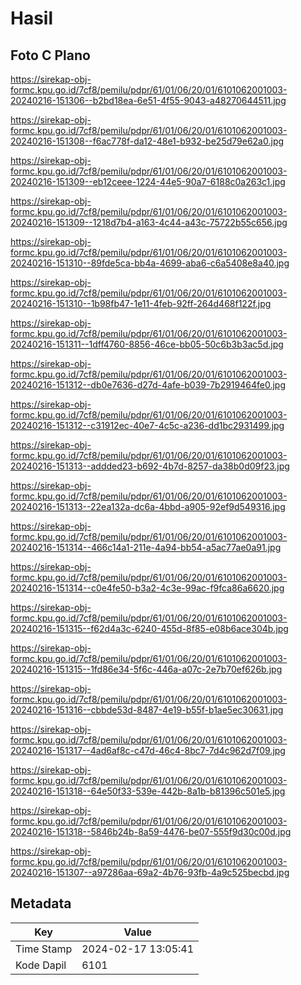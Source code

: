 # Hasil

## Foto C Plano

https://sirekap-obj-formc.kpu.go.id/7cf8/pemilu/pdpr/61/01/06/20/01/6101062001003-20240216-151306--b2bd18ea-6e51-4f55-9043-a48270644511.jpg

https://sirekap-obj-formc.kpu.go.id/7cf8/pemilu/pdpr/61/01/06/20/01/6101062001003-20240216-151308--f6ac778f-da12-48e1-b932-be25d79e62a0.jpg

https://sirekap-obj-formc.kpu.go.id/7cf8/pemilu/pdpr/61/01/06/20/01/6101062001003-20240216-151309--eb12ceee-1224-44e5-90a7-6188c0a263c1.jpg

https://sirekap-obj-formc.kpu.go.id/7cf8/pemilu/pdpr/61/01/06/20/01/6101062001003-20240216-151309--1218d7b4-a163-4c44-a43c-75722b55c656.jpg

https://sirekap-obj-formc.kpu.go.id/7cf8/pemilu/pdpr/61/01/06/20/01/6101062001003-20240216-151310--89fde5ca-bb4a-4699-aba6-c6a5408e8a40.jpg

https://sirekap-obj-formc.kpu.go.id/7cf8/pemilu/pdpr/61/01/06/20/01/6101062001003-20240216-151310--1b98fb47-1e11-4feb-92ff-264d468f122f.jpg

https://sirekap-obj-formc.kpu.go.id/7cf8/pemilu/pdpr/61/01/06/20/01/6101062001003-20240216-151311--1dff4760-8856-46ce-bb05-50c6b3b3ac5d.jpg

https://sirekap-obj-formc.kpu.go.id/7cf8/pemilu/pdpr/61/01/06/20/01/6101062001003-20240216-151312--db0e7636-d27d-4afe-b039-7b2919464fe0.jpg

https://sirekap-obj-formc.kpu.go.id/7cf8/pemilu/pdpr/61/01/06/20/01/6101062001003-20240216-151312--c31912ec-40e7-4c5c-a236-dd1bc2931499.jpg

https://sirekap-obj-formc.kpu.go.id/7cf8/pemilu/pdpr/61/01/06/20/01/6101062001003-20240216-151313--addded23-b692-4b7d-8257-da38b0d09f23.jpg

https://sirekap-obj-formc.kpu.go.id/7cf8/pemilu/pdpr/61/01/06/20/01/6101062001003-20240216-151313--22ea132a-dc6a-4bbd-a905-92ef9d549316.jpg

https://sirekap-obj-formc.kpu.go.id/7cf8/pemilu/pdpr/61/01/06/20/01/6101062001003-20240216-151314--466c14a1-211e-4a94-bb54-a5ac77ae0a91.jpg

https://sirekap-obj-formc.kpu.go.id/7cf8/pemilu/pdpr/61/01/06/20/01/6101062001003-20240216-151314--c0e4fe50-b3a2-4c3e-99ac-f9fca86a6620.jpg

https://sirekap-obj-formc.kpu.go.id/7cf8/pemilu/pdpr/61/01/06/20/01/6101062001003-20240216-151315--f62d4a3c-6240-455d-8f85-e08b6ace304b.jpg

https://sirekap-obj-formc.kpu.go.id/7cf8/pemilu/pdpr/61/01/06/20/01/6101062001003-20240216-151315--1fd86e34-5f6c-446a-a07c-2e7b70ef626b.jpg

https://sirekap-obj-formc.kpu.go.id/7cf8/pemilu/pdpr/61/01/06/20/01/6101062001003-20240216-151316--cbbde53d-8487-4e19-b55f-b1ae5ec30631.jpg

https://sirekap-obj-formc.kpu.go.id/7cf8/pemilu/pdpr/61/01/06/20/01/6101062001003-20240216-151317--4ad6af8c-c47d-46c4-8bc7-7d4c962d7f09.jpg

https://sirekap-obj-formc.kpu.go.id/7cf8/pemilu/pdpr/61/01/06/20/01/6101062001003-20240216-151318--64e50f33-539e-442b-8a1b-b81396c501e5.jpg

https://sirekap-obj-formc.kpu.go.id/7cf8/pemilu/pdpr/61/01/06/20/01/6101062001003-20240216-151318--5846b24b-8a59-4476-be07-555f9d30c00d.jpg

https://sirekap-obj-formc.kpu.go.id/7cf8/pemilu/pdpr/61/01/06/20/01/6101062001003-20240216-151307--a97286aa-69a2-4b76-93fb-4a9c525becbd.jpg


## Metadata

| Key        | Value               |
| ---------- | ------------------- |
| Time Stamp | 2024-02-17 13:05:41 |
| Kode Dapil | 6101                |



